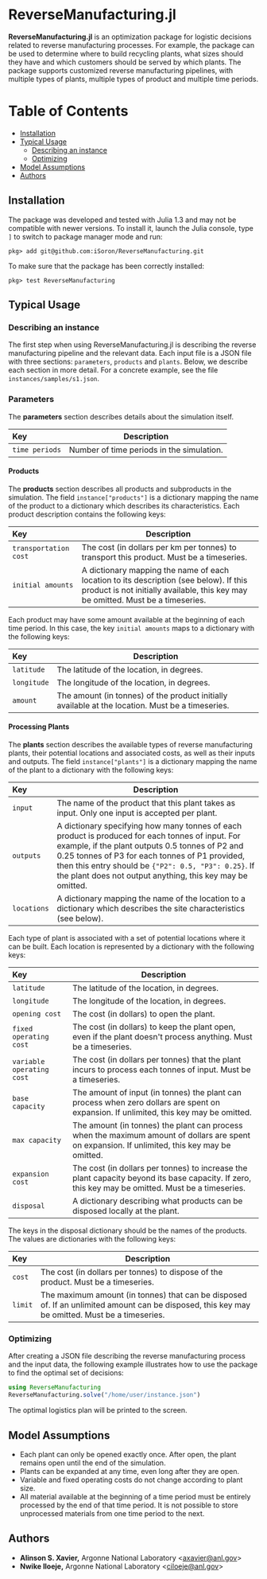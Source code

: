 ReverseManufacturing.jl
=======================

**ReverseManufacturing.jl** is an optimization package for logistic decisions related to reverse manufacturing processes. For example, the package can be used to determine where to build recycling plants, what sizes should they have and which customers should be served by which plants. The package supports customized reverse manufacturing pipelines, with multiple types of plants, multiple types of product and multiple time periods.

Table of Contents
=================

  * [Installation](#installation)
  * [Typical Usage](#typical-usage)
     * [Describing an instance](#describing-an-instance)
     * [Optimizing](#optimizing)
  * [Model Assumptions](#model-assumptions)
  * [Authors](#authors)

Installation
------------
The package was developed and tested with Julia 1.3 and may not be compatible with newer versions. To install it, launch the Julia console, type `]` to switch to package manager mode and run:

```
pkg> add git@github.com:iSoron/ReverseManufacturing.git
```

To make sure that the package has been correctly installed:

```
pkg> test ReverseManufacturing
```

Typical Usage
-------------

### Describing an instance

The first step when using ReverseManufacturing.jl is describing the reverse manufacturing pipeline and the relevant data. Each input file is a JSON file with three sections: `parameters`, `products` and `plants`. Below, we describe each section in more detail. For a concrete example, see the file `instances/samples/s1.json`.

### Parameters

The **parameters** section describes details about the simulation itself.

| Key                     | Description
|:------------------------|---------------|
|`time periods`           | Number of time periods in the simulation.

#### Products

The **products** section describes all products and subproducts in the simulation. The field `instance["products"]` is a dictionary mapping the name of the product to a dictionary which describes its characteristics. Each product description contains the following keys:

| Key                     | Description
|:------------------------|---------------|
|`transportation cost`    | The cost (in dollars per km per tonnes) to transport this product. Must be a timeseries.
|`initial amounts`        | A dictionary mapping the name of each location to its description (see below). If this product is not initially available, this key may be omitted. Must be a timeseries.

Each product may have some amount available at the beginning of each time period. In this case, the key `initial amounts` maps to a dictionary with the following keys:

| Key                     | Description
|:------------------------|---------------|
| `latitude`              | The latitude of the location, in degrees.
| `longitude`             | The longitude of the location, in degrees.
| `amount`                | The amount (in tonnes) of the product initially available at the location. Must be a timeseries.

#### Processing Plants

The **plants** section describes the available types of reverse manufacturing plants, their potential locations and associated costs, as well as their inputs and outputs. The field `instance["plants"]` is a dictionary mapping the name of the plant to a dictionary with the following keys:

| Key                     | Description
|:------------------------|---------------|
| `input`                 | The name of the product that this plant takes as input. Only one input is accepted per plant.
| `outputs`               | A dictionary specifying how many tonnes of each product is produced for each tonnes of input. For example, if the plant outputs 0.5 tonnes of P2 and 0.25 tonnes of P3 for each tonnes of P1 provided, then this entry should be `{"P2": 0.5, "P3": 0.25}`. If the plant does not output anything, this key may be omitted.
| `locations`             | A dictionary mapping the name of the location to a dictionary which describes the site characteristics (see below).

Each type of plant is associated with a set of potential locations where it can be built. Each location is represented by a dictionary with the following keys:

| Key                     | Description
|:------------------------|---------------|
| `latitude`              | The latitude of the location, in degrees.
| `longitude`             | The longitude of the location, in degrees.
| `opening cost`          | The cost (in dollars) to open the plant.
| `fixed operating cost`  | The cost (in dollars) to keep the plant open, even if the plant doesn't process anything. Must be a timeseries.
| `variable operating cost` | The cost (in dollars per tonnes) that the plant incurs to process each tonnes of input. Must be a timeseries.
| `base capacity`         | The amount of input (in tonnes) the plant can process when zero dollars are spent on expansion. If unlimited, this key may be omitted.
| `max capacity`          | The amount (in tonnes) the plant can process when the maximum amount of dollars are spent on expansion. If unlimited, this key may be omitted. 
| `expansion cost`        | The cost (in dollars per tonnes) to increase the plant capacity beyond its base capacity. If zero, this key may be omitted. Must be a timeseries.
| `disposal`              | A dictionary describing what products can be disposed locally at the plant.

The keys in the disposal dictionary should be the names of the products. The values are dictionaries with the following keys:

| Key                     | Description
|:------------------------|---------------|
| `cost`                  | The cost (in dollars per tonnes) to dispose of the product. Must be a timeseries.
| `limit`                 | The maximum amount (in tonnes) that can be disposed of. If an unlimited amount can be disposed, this key may be omitted. Must be a timeseries.

### Optimizing

After creating a JSON file describing the reverse manufacturing process and the input data, the following example illustrates how to use the package to find the optimal set of decisions:

```julia
using ReverseManufacturing
ReverseManufacturing.solve("/home/user/instance.json")
```

The optimal logistics plan will be printed to the screen.

Model Assumptions
-----------------
* Each plant can only be opened exactly once. After open, the plant remains open until the end of the simulation.
* Plants can be expanded at any time, even long after they are open.
* Variable and fixed operating costs do not change according to plant size.
* All material available at the beginning of a time period must be entirely processed by the end of that time period. It is not possible to store unprocessed materials from one time period to the next.

Authors
-------
* **Alinson S. Xavier,** Argonne National Laboratory <<axavier@anl.gov>>
* **Nwike Iloeje,** Argonne National Laboratory <<ciloeje@anl.gov>>
